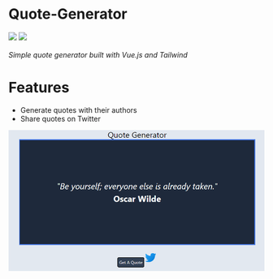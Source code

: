 # Quote-Generator
<img src="https://img.shields.io/badge/Vue.js-35495E?style=for-the-badge&logo=vue.js&logoColor=4FC08D">  <img src="https://img.shields.io/badge/Tailwind_CSS-38B2AC?style=for-the-badge&logo=tailwind-css&logoColor=white"><br><br>
<i>Simple quote generator built with Vue.js and Tailwind</i>

# Features
* Generate quotes with their authors
* Share quotes on Twitter 


![Image](quote.png)
